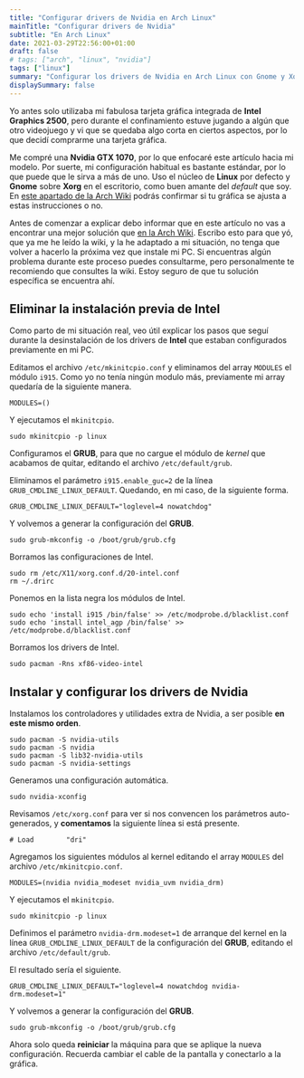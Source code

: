 ```yaml
---
title: "Configurar drivers de Nvidia en Arch Linux"
mainTitle: "Configurar drivers de Nvidia"
subtitle: "En Arch Linux"
date: 2021-03-29T22:56:00+01:00
draft: false
# tags: ["arch", "linux", "nvidia"]
tags: ["linux"]
summary: "Configurar los drivers de Nvidia en Arch Linux con Gnome y Xorg."
displaySummary: false
---
```


Yo antes solo utilizaba mi fabulosa tarjeta gráfica integrada de **Intel
Graphics 2500**, pero durante el confinamiento estuve jugando a algún
que otro videojuego y vi que se quedaba algo corta en ciertos aspectos,
por lo que decidí comprarme una tarjeta gráfica.

Me compré una **Nvidia GTX 1070**, por lo que enfocaré este artículo
hacia mi modelo. Por suerte, mi configuración habitual es bastante
estándar, por lo que puede que le sirva a más de uno. Uso el núcleo de
**Linux** por defecto y **Gnome** sobre **Xorg** en el escritorio, como
buen amante del *default* que soy. En [este apartado de la Arch
Wiki](https://wiki.archlinux.org/index.php/NVIDIA#Installation) podrás
confirmar si tu gráfica se ajusta a estas instrucciones o no.

Antes de comenzar a explicar debo informar que en este artículo no vas a encontrar una mejor solución que [en la Arch Wiki](https://wiki.archlinux.org/index.php/NVIDIA). Escribo esto para que yó, que ya me he leído la wiki, y la he adaptado a mi situación, no tenga que volver a hacerlo la próxima vez que instale mi PC. Si encuentras algún problema durante este proceso puedes consultarme, pero personalmente te recomiendo que consultes la wiki. Estoy seguro de que tu solución específica se encuentra ahí.

## Eliminar la instalación previa de Intel

Como parto de mi situación real, veo útil explicar los pasos que seguí
durante la desinstalación de los drivers de **Intel** que estaban
configurados previamente en mi PC.

Editamos el archivo `/etc/mkinitcpio.conf` y eliminamos del
array `MODULES` el módulo `i915`. Como yo no tenía ningún modulo más,
previamente mi array quedaría de la siguiente manera.

    MODULES=()

Y ejecutamos el `mkinitcpio`.

    sudo mkinitcpio -p linux

Configuramos el **GRUB**, para que no cargue el módulo de *kernel* que
acabamos de quitar, editando el archivo `/etc/default/grub`.

Eliminamos el parámetro `i915.enable_guc=2` de la línea
`GRUB_CMDLINE_LINUX_DEFAULT`. Quedando, en mi caso, de la siguiente
forma.

    GRUB_CMDLINE_LINUX_DEFAULT="loglevel=4 nowatchdog"

Y volvemos a generar la configuración del **GRUB**.

    sudo grub-mkconfig -o /boot/grub/grub.cfg

Borramos las configuraciones de Intel.

    sudo rm /etc/X11/xorg.conf.d/20-intel.conf
    rm ~/.drirc

Ponemos en la lista negra los módulos de Intel.

    sudo echo 'install i915 /bin/false' >> /etc/modprobe.d/blacklist.conf
    sudo echo 'install intel_agp /bin/false' >> /etc/modprobe.d/blacklist.conf

Borramos los drivers de Intel.

    sudo pacman -Rns xf86-video-intel

## Instalar y configurar los drivers de Nvidia

Instalamos los controladores y utilidades extra de Nvidia, a ser posible **en este mismo orden**.

    sudo pacman -S nvidia-utils
    sudo pacman -S nvidia
    sudo pacman -S lib32-nvidia-utils
    sudo pacman -S nvidia-settings

Generamos una configuración automática.

    sudo nvidia-xconfig

Revisamos `/etc/xorg.conf` para ver si nos convencen los
parámetros auto-generados, y **comentamos** la siguiente línea si está
presente.

    # Load        "dri"

Agregamos los siguientes módulos al kernel editando el array `MODULES`
del archivo `/etc/mkinitcpio.conf`.

    MODULES=(nvidia nvidia_modeset nvidia_uvm nvidia_drm)

Y ejecutamos el `mkinitcpio`.

    sudo mkinitcpio -p linux

Definimos el parámetro `nvidia-drm.modeset=1` de arranque del kernel en
la línea `GRUB_CMDLINE_LINUX_DEFAULT` de la configuración del **GRUB**,
editando el archivo `/etc/default/grub`.

El resultado sería el siguiente.

    GRUB_CMDLINE_LINUX_DEFAULT="loglevel=4 nowatchdog nvidia-drm.modeset=1"

Y volvemos a generar la configuración del **GRUB**.

    sudo grub-mkconfig -o /boot/grub/grub.cfg

Ahora solo queda **reiniciar** la máquina para que se aplique
la nueva configuración. Recuerda cambiar el cable de la pantalla y
conectarlo a la gráfica.
